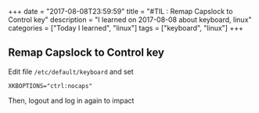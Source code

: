 +++
date = "2017-08-08T23:59:59"
title = "#TIL : Remap Capslock to Control key"
description = "I learned on 2017-08-08 about keyboard, linux"
categories = ["Today I learned", "linux"]
tags = ["keyboard", "linux"]
+++



## Remap Capslock to Control key

Edit file `/etc/default/keyboard` and set 

```
XKBOPTIONS="ctrl:nocaps"
```

Then, logout and log in again to impact

